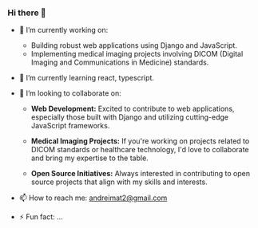 ### Hi there 👋

<!--
**andreiSeer/andreiSeer** is a ✨ _special_ ✨ repository because its `README.md` (this file) appears on your GitHub profile.

Here are some ideas to get you started:
-->
- 🔭 I’m currently working on:
  - Building robust web applications using Django and JavaScript.
  - Implementing medical imaging projects involving DICOM (Digital Imaging and Communications in Medicine) standards.
- 🌱 I’m currently learning react, typescript.
- 👯 I’m looking to collaborate on:
  - **Web Development:** Excited to contribute to web applications, especially those built with Django and utilizing cutting-edge JavaScript frameworks.

  - **Medical Imaging Projects:** If you're working on projects related to DICOM standards or healthcare technology, I'd love to collaborate and bring my expertise to the table.

  - **Open Source Initiatives:** Always interested in contributing to open source projects that align with my skills and interests.
- 📫 How to reach me: andreimat2@gmail.com

- ⚡ Fun fact: ...

